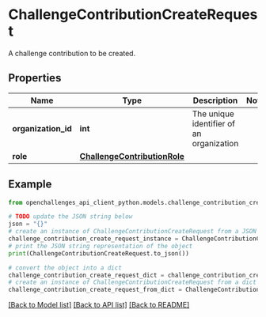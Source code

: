 # ChallengeContributionCreateRequest

A challenge contribution to be created.

## Properties

Name | Type | Description | Notes
------------ | ------------- | ------------- | -------------
**organization_id** | **int** | The unique identifier of an organization | 
**role** | [**ChallengeContributionRole**](ChallengeContributionRole.md) |  | 

## Example

```python
from openchallenges_api_client_python.models.challenge_contribution_create_request import ChallengeContributionCreateRequest

# TODO update the JSON string below
json = "{}"
# create an instance of ChallengeContributionCreateRequest from a JSON string
challenge_contribution_create_request_instance = ChallengeContributionCreateRequest.from_json(json)
# print the JSON string representation of the object
print(ChallengeContributionCreateRequest.to_json())

# convert the object into a dict
challenge_contribution_create_request_dict = challenge_contribution_create_request_instance.to_dict()
# create an instance of ChallengeContributionCreateRequest from a dict
challenge_contribution_create_request_from_dict = ChallengeContributionCreateRequest.from_dict(challenge_contribution_create_request_dict)
```
[[Back to Model list]](../README.md#documentation-for-models) [[Back to API list]](../README.md#documentation-for-api-endpoints) [[Back to README]](../README.md)


